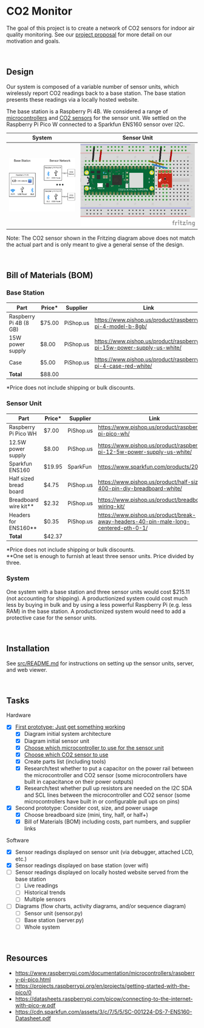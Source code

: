 # CO2 Monitor

The goal of this project is to create a network of CO2 sensors for indoor air quality monitoring. See our [project proposal](https://github.com/EricSchrock/co2-monitor/blob/main/submissions/proposal.pdf) for more detail on our motivation and goals.


&nbsp;
## Design

Our system is composed of a variable number of sensor units, which wirelessly report CO2 readings back to a base station. The base station presents these readings via a locally hosted website.

The base station is a Raspberry Pi 4B. We considered a range of [microcontrollers](https://github.com/EricSchrock/co2-monitor/blob/main/docs/microcontroller.md) and [CO2 sensors](https://github.com/EricSchrock/co2-monitor/blob/main/docs/co2-sensor.md) for the sensor unit. We settled on the Raspberry Pi Pico W connected to a Sparkfun ENS160 sensor over I2C.

| System                         | Sensor Unit                    |
|--------------------------------|--------------------------------|
| <img src="images/system.png"/> | <img src="images/sensor.png"/> |

Note: The CO2 sensor shown in the Fritzing diagram above does not match the actual part and is only meant to give a general sense of the design.


&nbsp;
## Bill of Materials (BOM)

### Base Station

| Part                   | Price* | Supplier  | Link                                                                     |
|------------------------|--------|-----------|--------------------------------------------------------------------------|
| Raspberry Pi 4B (8 GB) | $75.00 | PiShop.us | https://www.pishop.us/product/raspberry-pi-4-model-b-8gb/                |
| 15W power supply       |  $8.00 | PiShop.us | https://www.pishop.us/product/raspberry-pi-15w-power-supply-us-white/    |
| Case                   |  $5.00 | PiShop.us | https://www.pishop.us/product/raspberry-pi-4-case-red-white/             |
| **Total**              | $88.00 |           |                                                                          |

*Price does not include shipping or bulk discounts.

### Sensor Unit

| Part                   | Price* | Supplier  | Link                                                                                |
|------------------------|--------|-----------|-------------------------------------------------------------------------------------|
| Raspberry Pi Pico WH   |  $7.00 | PiShop.us | https://www.pishop.us/product/raspberry-pi-pico-wh/                                 |
| 12.5W power supply     |  $8.00 | PiShop.us | https://www.pishop.us/product/raspberry-pi-12-5w-power-supply-us-white/             |
| Sparkfun ENS160        | $19.95 | SparkFun  | https://www.sparkfun.com/products/20844                                             |
| Half sized bread board |  $4.75 | PiShop.us | https://www.pishop.us/product/half-size-400-pin-diy-breadboard-white/               |
| Breadboard wire kit**  |  $2.32 | PiShop.us | https://www.pishop.us/product/breadboard-wiring-kit/                                |
| Headers for ENS160**   |  $0.35 | PiShop.us | https://www.pishop.us/product/break-away-headers-40-pin-male-long-centered-pth-0-1/ |
| **Total**              | $42.37 |           |                                                                                     |

*Price does not include shipping or bulk discounts. \
**One set is enough to furnish at least three sensor units. Price divided by three.

### System

One system with a base station and three sensor units would cost $215.11 (not accounting for shipping). A productionized system could cost much less by buying in bulk and by using a less powerful Raspberry Pi (e.g. less RAM) in the base station. A productionized system would need to add a protective case for the sensor units.


&nbsp;
## Installation

See [src/README.md](https://github.com/EricSchrock/co2-monitor/blob/main/src/README.md) for instructions on setting up the sensor units, server, and web viewer.


&nbsp;
## Tasks

Hardware
  - [x] [First prototype: Just get something working](https://github.com/EricSchrock/co2-monitor/blob/main/docs/first-prototype.md)
    - [x] Diagram initial system architecture
    - [x] Diagram initial sensor unit
    - [x] [Choose which microcontroller to use for the sensor unit](https://github.com/EricSchrock/co2-monitor/blob/main/docs/microcontroller.md)
    - [x] [Choose which CO2 sensor to use](https://github.com/EricSchrock/co2-monitor/blob/main/docs/co2-sensor.md)
    - [x] Create parts list (including tools)
    - [x] Research/test whether to put a capacitor on the power rail between the microcontroller and CO2 sensor (some microcontrollers have built in capacitance on their power outputs)
    - [x] Research/test whether pull up resistors are needed on the I2C SDA and SCL lines between the microcontroller and CO2 sensor (some microcontrollers have built in or configurable pull ups on pins)
  - [x] Second prototype: Consider cost, size, and power usage
    - [x] Choose breadboard size (mini, tiny, half, or half+)
    - [x] Bill of Materials (BOM) including costs, part numbers, and supplier links

Software
  - [x] Sensor readings displayed on sensor unit (via debugger, attached LCD, etc.)
  - [x] Sensor readings displayed on base station (over wifi)
  - [ ] Sensor readings displayed on locally hosted website served from the base station
    - [ ] Live readings
    - [ ] Historical trends
    - [ ] Multiple sensors
  - [ ] Diagrams (flow charts, activity diagrams, and/or sequence diagram)
    - [ ] Sensor unit (sensor.py)
    - [ ] Base station (server.py)
    - [ ] Whole system

&nbsp;
## Resources

 - <https://www.raspberrypi.com/documentation/microcontrollers/raspberry-pi-pico.html>
 - <https://projects.raspberrypi.org/en/projects/getting-started-with-the-pico/0>
 - <https://datasheets.raspberrypi.com/picow/connecting-to-the-internet-with-pico-w.pdf>
 - <https://cdn.sparkfun.com/assets/3/c/7/5/5/SC-001224-DS-7-ENS160-Datasheet.pdf>

